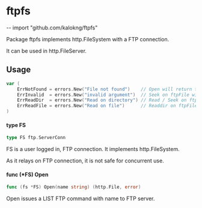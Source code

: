 # ftpfs
--
    import "github.com/kalokng/ftpfs"

Package ftpfs implements http.FileSystem with a FTP connection.

It can be used in http.FileServer.

## Usage

```go
var (
	ErrNotFound = errors.New("File not found")    // Open will return this error when file not found
	ErrInvalid  = errors.New("invalid argument")  // Seek on ftpFile will return this error when offset < 0
	ErrReadDir  = errors.New("Read on directory") // Read / Seek on ftpDir will always return this error
	ErrReadFile = errors.New("Read on file")      // Readdir on ftpFile will always return this error
)
```

#### type FS

```go
type FS ftp.ServerConn
```

FS is a user logged in, FTP connection. It implements http.FileSystem.

As it relays on FTP connection, it is not safe for concurrent use.

#### func (*FS) Open

```go
func (fs *FS) Open(name string) (http.File, error)
```
Open issues a LIST FTP command with name to FTP server.

